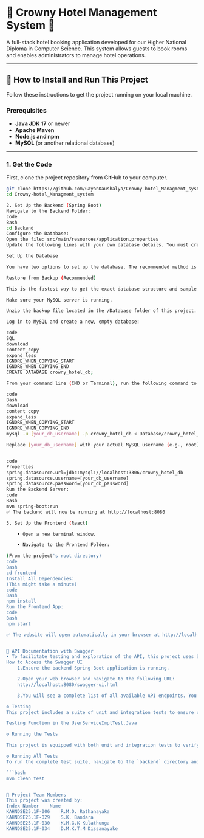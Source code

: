 # 🏨 Crowny Hotel Management System 🏨

A full-stack hotel booking application developed for our Higher National Diploma in Computer Science. This system allows guests to book rooms and enables administrators to manage hotel operations.

---

## 🚀 How to Install and Run This Project

Follow these instructions to get the project running on your local machine.

### Prerequisites

- **Java JDK 17** or newer
- **Apache Maven**
- **Node.js and npm**
- **MySQL** (or another relational database)

---

### 1. Get the Code

First, clone the project repository from GitHub to your computer.

````bash
git clone https://github.com/GayanKaushalya/Crowny-hotel_Managment_system.git
cd Crowny-hotel_Managment_system

2. Set Up the Backend (Spring Boot)
Navigate to the Backend Folder:
code
Bash
cd Backend
Configure the Database:
Open the file: src/main/resources/application.properties
Update the following lines with your own database details. You must create a database named crowny_hotel_db first.

Set Up the Database

You have two options to set up the database. The recommended method is to restore from the provided backup file.

Restore from Backup (Recommended)

This is the fastest way to get the exact database structure and sample data.

Make sure your MySQL server is running.

Unzip the backup file located in the /Database folder of this project. You should get a file named crowny_hotel_dump.sql.

Log in to MySQL and create a new, empty database:

code
SQL
download
content_copy
expand_less
IGNORE_WHEN_COPYING_START
IGNORE_WHEN_COPYING_END
CREATE DATABASE crowny_hotel_db;

From your command line (CMD or Terminal), run the following command to import the data from the dump file. You will be prompted for your MySQL password.

code
Bash
download
content_copy
expand_less
IGNORE_WHEN_COPYING_START
IGNORE_WHEN_COPYING_END
mysql -u [your_db_username] -p crowny_hotel_db < Database/crowny_hotel_dump.sql

Replace [your_db_username] with your actual MySQL username (e.g., root).


code
Properties
spring.datasource.url=jdbc:mysql://localhost:3306/crowny_hotel_db
spring.datasource.username=[your_db_username]
spring.datasource.password=[your_db_password]
Run the Backend Server:
code
Bash
mvn spring-boot:run
✅ The backend will now be running at http://localhost:8080

3. Set Up the Frontend (React)

    • Open a new terminal window.

    • Navigate to the Frontend Folder:

(From the project's root directory)
code
Bash
cd frontend
Install All Dependencies:
(This might take a minute)
code
Bash
npm install
Run the Frontend App:
code
Bash
npm start

✅ The website will open automatically in your browser at http://localhost:3000


📖 API Documentation with Swagger
• To facilitate testing and exploration of the API, this project uses Swagger UI. Swagger provides interactive API documentation, allowing you to view and test every endpoint directly from your browser.
How to Access the Swagger UI
    1.Ensure the backend Spring Boot application is running.

    2.Open your web browser and navigate to the following URL:
    http://localhost:8080/swagger-ui.html

    3.You will see a complete list of all available API endpoints. You can expand each one to see details and use the "Try it out" button to send live API requests.

⚙️ Testing
This project includes a suite of unit and integration tests to ensure code quality and functionality.

Testing Function in the UserServiceImplTest.Java

⚙️ Running the Tests

This project is equipped with both unit and integration tests to verify its correctness.

⚙️ Running All Tests
To run the complete test suite, navigate to the `backend` directory and execute the following Maven command:

```bash
mvn clean test


👥 Project Team Members
This project was created by:
Index Number	Name
KAHNDSE25.1F-006	R.M.O. Rathanayaka
KAHNDSE25.1F-029	S.K. Bandara
KAHNDSE25.1F-030	K.M.G.K Kulathunga
KAHNDSE25.1F-034	D.M.K.T.M Dissanayake
````
